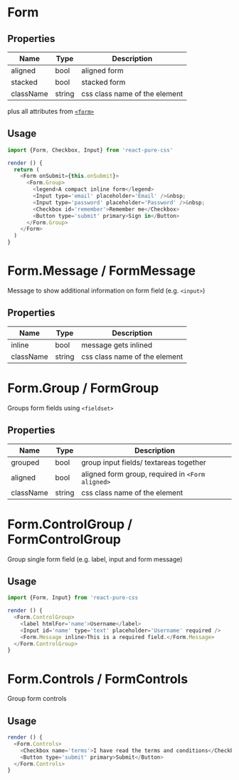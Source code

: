 # Form

## Properties

Name      | Type     | Description
--------- | -------- | -----------
aligned   | bool     | aligned form
stacked   | bool     | stacked form
className | string   | css class name of the element

plus all attributes from [`<form>`](https://developer.mozilla.org/en-US/docs/Web/HTML/Element/form)

## Usage

```js
import {Form, Checkbox, Input} from 'react-pure-css'

render () {
  return (
    <Form onSubmit={this.onSubmit}>
      <Form.Group>
        <legend>A compact inline form</legend>
        <Input type='email' placeholder='Email' />&nbsp;
        <Input type='password' placeholder='Password' />&nbsp;
        <Checkbox id='remember'>Remember me</Checkbox>
        <Button type='submit' primary>Sign in</Button>
      </Form.Group>
    </Form>
  )
}
```

# Form.Message / FormMessage

Message to show additional information on form field (e.g. `<input>`)

## Properties

Name      | Type     | Description
--------- | -------- | -----------
inline    | bool     | message gets inlined
className | string   | css class name of the element

# Form.Group / FormGroup

Groups form fields using `<fieldset>`

## Properties

Name      | Type     | Description
--------- | -------- | ----
grouped   | bool     | group input fields/ textareas together
aligned   | bool     | aligned form group, required in `<Form aligned>`
className | string   | css class name of the element

# Form.ControlGroup / FormControlGroup

Group single form field (e.g. label, input and form message)

## Usage

```js
import {Form, Input} from 'react-pure-css

render () {
  <Form.ControlGroup>
    <label htmlFor='name'>Username</label>
    <Input id='name' type='text' placeholder='Username' required />
    <Form.Message inline>This is a required field.</Form.Message>
  </Form.ControlGroup>
}
```

# Form.Controls / FormControls

Group form controls

## Usage

```js
render () {
  <Form.Controls>
    <Checkbox name='terms'>I have read the terms and conditions</Checkbox>
    <Button type='submit' primary>Submit</Button>
  </Form.Controls>
}
```
